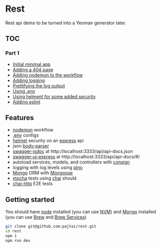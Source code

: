 # Rest

Rest api demo to be turned into a Yeoman generator later.

## TOC

### Part 1
* [Initial minimal app](https://github.com/pajtai/rest/blob/ff90b38546ca1cf0423a22f8c79f724a7195cf02/index.js)
* [Adding a 404 page](https://github.com/pajtai/rest/blob/8a045f7b4f3ddbc6af1ff297b204017fd5dd10cc/index.js)
* [Adding nodemon to the workflow](https://github.com/pajtai/rest/blob/c6bdd7d12c4867970f33089aa3a483478bafee4b/package.json#L14)
* [Adding logging](https://github.com/pajtai/rest/blob/f64951083fa9658e7483341b5b28ba39ae2ce366/index.js)
* [Prettifying the log output](https://github.com/pajtai/rest/blob/f64951083fa9658e7483341b5b28ba39ae2ce366/package.json#L15)
* [Using .env](https://github.com/pajtai/rest/blob/7975e4060697989f23a50653031b904cfddca35f/index.js)
* [Using helment for some added security](https://github.com/pajtai/rest/blob/3abb1095e119a71995dd9382ad68aa75d187d90d/index.js#L16)
* [Adding eslint](https://github.com/pajtai/rest/blob/1fe57a77be91ef6b47e37bf9f0dc057ce7e31310/package.json#L18)

## Features

* [nodemon](https://github.com/remy/nodemon) workflow
* [.env](https://github.com/motdotla/dotenv) configs
* [helmet](https://github.com/helmetjs/helmet) security on an [express](https://github.com/expressjs/express) api
* json [body-parser](https://github.com/expressjs/body-parser)
* [swagger-jsdoc](https://github.com/Surnet/swagger-jsdoc) at http://localhost:3333/api/api-docs.json
* [swagger-ui-express](https://github.com/scottie1984/swagger-ui-express) at http://localhost:3333/api/api-docs/#/
* autoload services, models, and controllers with [consign](https://github.com/jarradseers/consign)
* logging with log levels using [pino](https://github.com/pinojs/pino)
* [Mongo](https://github.com/mongodb/mongo) ORM with [Mongoose](https://github.com/Automattic/mongoose)
* [mocha](https://github.com/mochajs/mocha) tests using [chai](https://github.com/chaijs/chai) should
* [chai-http](https://github.com/chaijs/chai-http) E2E tests

## Getting started

You should have [node](https://nodejs.org/en/) installed (you can use [NVM](https://github.com/creationix/nvm)) and 
[Mongo](https://www.mongodb.com/) installed (you can use [Brew](https://docs.mongodb.com/manual/tutorial/install-mongodb-on-os-x/#install-mongodb-community-edition-with-homebrew) 
and [Brew Services](https://github.com/Homebrew/homebrew-services))

```bash
git clone git@github.com:pajtai/rest.git
cd rest
npm i
npm run dev
```
